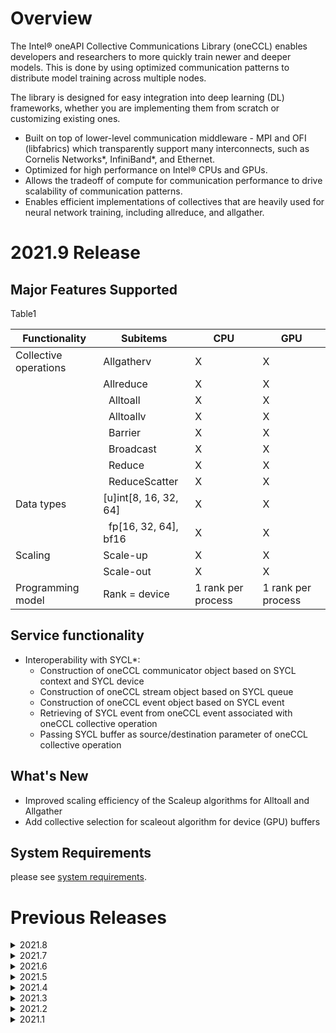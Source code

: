 # Overview
The Intel® oneAPI Collective Communications Library (oneCCL) enables developers and researchers to more quickly train newer and deeper models. This is done by using optimized communication patterns to distribute model training across multiple nodes.

The library is designed for easy integration into deep learning (DL) frameworks, whether you are implementing them from scratch or customizing existing ones.

- Built on top of lower-level communication middleware - MPI and OFI (libfabrics) which transparently support many interconnects, such as Cornelis Networks*, InfiniBand*, and Ethernet.
- Optimized for high performance on Intel® CPUs and GPUs.
- Allows the tradeoff of compute for communication performance to drive scalability of communication patterns.
- Enables efficient implementations of collectives that are heavily used for neural network training, including allreduce, and allgather.
# 2021.9 Release
## Major Features Supported
Table1

| Functionality	| Subitems|	CPU	| GPU |
| ------------- | --------| --- | --- |
| Collective operations |	Allgatherv |	X	| X |
||	Allreduce |	X |	X |
|| 	Alltoall	| X	| X |
|| 	Alltoallv	| X	| X |
|| 	Barrier	| X	| X |
|| 	Broadcast	| X | X |
|| 	Reduce	| X	| X |
|| 	ReduceScatter	| X | X |
|Data types |	[u]int[8, 16, 32, 64] |	X	| X |
|| 	fp[16, 32, 64], bf16 |X |	X |
|Scaling |	Scale-up |	X |	X |
| |	Scale-out |	X |	X |
| Programming model	| Rank = device	| 1 rank per process |	1 rank per process |

## Service functionality
- Interoperability with SYCL*:
  - Construction of oneCCL communicator object based on SYCL context and SYCL device
  - Construction of oneCCL stream object based on SYCL queue
  - Construction of oneCCL event object based on SYCL event
  - Retrieving of SYCL event from oneCCL event associated with oneCCL collective operation
  - Passing SYCL buffer as source/destination parameter of oneCCL collective operation
## What's New
- Improved scaling efficiency of the Scaleup algorithms for Alltoall and Allgather
- Add collective selection for scaleout algorithm for device (GPU) buffers
## System Requirements
please see [system requirements](https://www.intel.com/content/www/us/en/developer/articles/system-requirements/oneapi-collective-communication-library-system-requirements.html).
 
# Previous Releases
<details>
<summary>2021.8</summary>
<br>

## Major Features Supported

Table1
| Functionality	| Subitems|	CPU	| GPU |
| ------------- | --------| --- | --- |
| Collective operations |	Allgatherv |	X	| X |
||	Allreduce |	X |	X |
|| 	Alltoall	| X	| X |
|| 	Alltoallv	| X	| X |
|| 	Barrier	| X	| X |
|| 	Broadcast	| X | X |
|| 	Reduce	| X	| X |
|| 	ReduceScatter	| X | X |
|Data types |	[u]int[8, 16, 32, 64] |	X	| X |
|| 	fp[16, 32, 64], bf16 |X |	X |
|Scaling |	Scale-up |	X |	X |
| |	Scale-out |	X |	X |
| Programming model	| Rank = device	| 1 rank per process |	1 rank per process |

## Service functionality

- Interoperability with SYCL*:
  - Construction of oneCCL communicator object based on SYCL context and SYCL device
  - Construction of oneCCL stream object based on SYCL queue
  - Construction of oneCCL event object based on SYCL event
  - Retrieving of SYCL event from oneCCL event associated with oneCCL collective operation
  - Passing SYCL buffer as source/destination parameter of oneCCL collective operation

## What's New
- Provides optimized performance for Intel® Data Center GPU Max Series utilizing oneCCL.
- Enables support for Allreduce, Allgather, Reduce, and Alltoall connectivity for GPUs on the same node
## Known issues and limitations
- Limitations imposed by Intel® oneAPI DPC++ Compiler:
  - SYCL buffers cannot be used from different queues
- The 'using namespace oneapi;' directive is not recommended, as it may result in compilation errors 
when oneCCL is used with other oneAPI libraries. You can instead create a namespace alias for oneCCL, e.g. 
```c++  
namespace oneccl = ::oneapi::ccl;
oneccl::allreduce(...);
```
</details>
<details>
<summary>2021.7</summary>
<br>
# 2021.7.1 Release
Intel® oneAPI Collective Communications Library 2021.7.1 has been updated to include functional and security updates. Users should update to the latest version as it becomes available.

# 2021.7 Release

## Major Features Supported

Table1
| Functionality	| Subitems|	CPU	| GPU |
| ------------- | --------| --- | --- |
| Collective operations |	Allgatherv |	X	| X |
||	Allreduce |	X |	X |
|| 	Alltoall	| X	| X |
|| 	Alltoallv	| X	| X |
|| 	Barrier	| X	| X |
|| 	Broadcast	| X | X |
|| 	Reduce	| X	| X |
|| 	ReduceScatter	| X | X |
|Data types |	[u]int[8, 16, 32, 64] |	X	| X |
|| 	fp[16, 32, 64], bf16 |X |	X |
|Scaling |	Scale-up |	X |	X |
| |	Scale-out |	X |	X |
| Programming model	| Rank = device	| 1 rank per process |	1 rank per process |

## Service functionality

- Interoperability with SYCL*:
  - Construction of oneCCL communicator object based on SYCL context and SYCL device
  - Construction of oneCCL stream object based on SYCL queue
  - Construction of oneCCL event object based on SYCL event
  - Retrieving of SYCL event from oneCCL event associated with oneCCL collective operation
  - Passing SYCL buffer as source/destination parameter of oneCCL collective operation
## What's New
- no change from previous release.

## Known issues and limitations

- Limitations imposed by Intel® oneAPI DPC++ Compiler:
  - SYCL buffers cannot be used from different queues
- The 'using namespace oneapi;' directive is not recommended, as it may result in compilation errors 
when oneCCL is used with other oneAPI libraries. You can instead create a namespace alias for oneCCL, e.g. 
```c++  
namespace oneccl = ::oneapi::ccl;
oneccl::allreduce(...);
```

</details>
<details>
<summary>2021.6</summary>
<br>

##Major Features Supported

Table1
| Functionality	| Subitems|	CPU	| GPU |
| ------------- | --------| --- | --- |
| Collective operations |	Allgatherv |	X	| X |
||	Allreduce |	X |	X |
|| 	Alltoall	| X	| X |
|| 	Alltoallv	| X	| X |
|| 	Barrier	| X	| X |
|| 	Broadcast	| X | X |
|| 	Reduce	| X	| X |
|| 	ReduceScatter	| X | X |
|Data types |	[u]int[8, 16, 32, 64] |	X	| X |
|| 	fp[16, 32, 64], bf16 |X |	X |
|Scaling |	Scale-up |	X |	X |
| |	Scale-out |	X |	X |
| Programming model	| Rank = device	| 1 rank per process |	1 rank per process |

## Service functionality

- Interoperability with SYCL*:
  - Construction of oneCCL communicator object based on SYCL context and SYCL device
  - Construction of oneCCL stream object based on SYCL queue
  - Construction of oneCCL event object based on SYCL event
  - Retrieving of SYCL event from oneCCL event associated with oneCCL collective operation
  - Passing SYCL buffer as source/destination parameter of oneCCL collective operation

## What's New

- Intel® oneAPI Collective Communications Library now supports Intel® Instrumentation and Tracing Technology (ITT) profiling
- Intel® oneAPI Collective Communications Library can be seamlessly integrated with Windows platforms with WSL2 (Windows Subsystem for Linux 2) support
- Enhanced application stability with runtime dependency check for Level Zero, in Intel® oneAPI Collective Communications Library
## Known issues and limitations
- Limitations imposed by Intel® oneAPI DPC++ Compiler:
  - SYCL buffers cannot be used from different queues
- The 'using namespace oneapi;' directive is not recommended, as it may result in compilation errors 
when oneCCL is used with other oneAPI libraries. You can instead create a namespace alias for oneCCL, e.g. 
```c++  
namespace oneccl = ::oneapi::ccl;
oneccl::allreduce(...);
```

</details>
<details>
<summary>2021.5</summary>
<br>
 
## What's New
- Added support for output SYCL event to track status of CCL operation
- Added OFI/verbs provider with dmabuf support into package
- Bug fixes
## Known issues and limitations

- Limitations imposed by Intel®  DPC++ compiler:
  - SYCL buffers cannot be used from different queues
- The 'using namespace oneapi;' directive is not recommended, as it may result in compilation errors 
when oneCCL is used with other oneAPI libraries. You can instead create a namespace alias for oneCCL, e.g. 
```c++  
namespace oneccl = ::oneapi::ccl;
oneccl::allreduce(...);
```
</details>
<details>
<summary>2021.4</summary>
<br>
  
## What's New
- Memory binding of worker threads is now supported
- NIC filtering by name is now supported for OFI-based multi-NIC
- IPv6 is now supported for key-value store (KVS)
## Known issues and limitations
- Limitations imposed by Intel®  DPC++ compiler:
  - SYCL buffers cannot be used from different queues
- The 'using namespace oneapi;' directive is not recommended, as it may result in compilation errors 
when oneCCL is used with other oneAPI libraries. You can instead create a namespace alias for oneCCL, e.g. 
```c++  
namespace oneccl = ::oneapi::ccl;
oneccl::allreduce(...);
```
</details>
<details>
<summary>2021.3</summary>
<br>
  
## What's New

- Added OFI-based multi-NIC support
- Added OFI/psm3 provider support
- Bug fixes
## Known issues and limitations

- Limitations imposed by Intel®  DPC++ compiler:
  - SYCL buffers cannot be used from different queues
- The 'using namespace oneapi;' directive is not recommended, as it may result in compilation errors 
when oneCCL is used with other oneAPI libraries. You can instead create a namespace alias for oneCCL, e.g. 
```c++  
namespace oneccl = ::oneapi::ccl;
oneccl::allreduce(...);
```
</details>
<details>
<summary>2021.2</summary>
<br>
  
## What's New
- Added float16 datatype support.
- Added ip-port hint for customization of KVS creation.
- Optimized communicator creation phase.
- Optimized multi-GPU collectives for single-node case.
- Bug fixes
## Known issues and limitations

## Known issues and limitations

- Limitations imposed by Intel®  DPC++ compiler:
  - SYCL buffers cannot be used from different queues
- The 'using namespace oneapi;' directive is not recommended, as it may result in compilation errors 
when oneCCL is used with other oneAPI libraries. You can instead create a namespace alias for oneCCL, e.g. 
```c++  
namespace oneccl = ::oneapi::ccl;
oneccl::allreduce(...);
```
</details>
<details>
<summary>2021.1</summary>
<br>
  
## What's New
- Added [u]int16 support
- Added initial support for external launch mechanism
- Fixed bugs

## Known issues and limitations

- Limitations imposed by Intel®  DPC++ compiler:
  - SYCL buffers cannot be used from different queues
- The 'using namespace oneapi;' directive is not recommended, as it may result in compilation errors 
when oneCCL is used with other oneAPI libraries. You can instead create a namespace alias for oneCCL, e.g. 
```c++  
namespace oneccl = ::oneapi::ccl;
oneccl::allreduce(...);
```

**Notices and Disclaimers**

Intel technologies may require enabled hardware, software or service activation.

No product or component can be absolutely secure.

Your costs and results may vary.

© Intel Corporation. Intel, the Intel logo, and other Intel marks are trademarks of Intel Corporation or its subsidiaries. Other names and brands may be claimed as the property of others.

No license (express or implied, by estoppel or otherwise) to any intellectual property rights is granted by this document.

The products described may contain design defects or errors known as errata which may cause the product to deviate from published specifications. Current characterized errata are available on request.

Intel disclaims all express and implied warranties, including without limitation, the implied warranties of merchantability, fitness for a particular purpose, and non-infringement, as well as any warranty arising from course of performance, course of dealing, or usage in trade.

​
